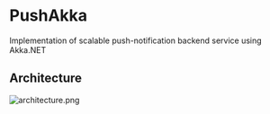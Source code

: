 # PushAkka
Implementation of scalable push-notification backend service using Akka.NET

## Architecture

![architecture.png](http://habrastorage.org/files/e65/9e7/cef/e659e7cefa9c4735a9c698220343d4e8.png)
